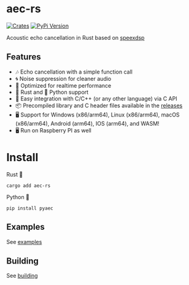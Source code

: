 # aec-rs

[![Crates](https://img.shields.io/crates/v/aec-rs?logo=rust&color=F07B3C)](https://crates.io/crates/aec-rs/)
[![PyPi Version](https://img.shields.io/pypi/v/pyaec?color=36719F&logo=python)](https://pypi.org/project/pyaec/)

Acoustic echo cancellation in Rust based on [speexdsp](https://github.com/xiph/speexdsp)

## Features

- 🎶 Echo cancellation with a simple function call
- 🌀 Noise suppression for cleaner audio
- 🔧 Optimized for realtime performance
- 🦀 Rust and 🐍 Python support
- 🔗 Easy integration with C/C++ (or any other language) via C API
- 📦 Precompiled library and C header files available in the [releases](https://github.com/thewh1teagle/aec-rs/releases/latest)
- 🖥️ Support for Windows (x86/arm64), Linux (x86/arm64), macOS (x86/arm64), Android (arm64), IOS (arm64), and WASM!
- 🖥️ Run on Raspberry PI as well

# Install

Rust 🦀

```console
cargo add aec-rs
```

Python 🐍

```console
pip install pyaec
```

## Examples

See [examples](examples)

## Building

See [building](BUILDING.md)
